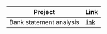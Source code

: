 

| Project | Link |
| -----    | ---- |
| Bank statement analysis | [link](bank_statement_analysis) | 